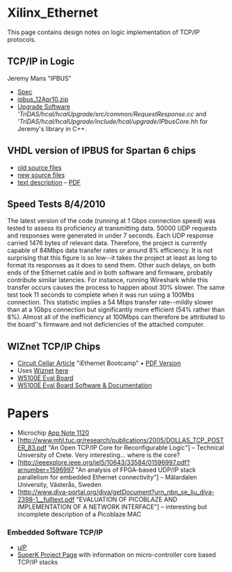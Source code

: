 # Xilinx_Ethernet
This page contains design notes on logic implementation
of TCP/IP protocols.


## TCP/IP in Logic

Jeremy Mans "IPBUS"

 * [Spec](http://ohm.bu.edu/%7Ehazen/CMS/IPBUS_spec_v1_1.pdf)
 * [ipbus_12Apr10.zip](http://ehazen.web.cern.ch/ehazen/exch/ipbus_12Apr10.zip)
 * [Upgrade Software](http://cms1.bu.edu/~hazen/hcalUpgrade/)
*'TriDAS/hcal/hcalUpgrade/src/common/RequestResponse.cc* and
*'TriDAS/hcal/hcalUpgrade/include/hcal/upgrade/IPbusCore.hh* for Jeremy's library in C++.
## VHDL version of IPBUS for Spartan 6 chips
 * [old source files](http://ohm.bu.edu/~cdubois/Ethernet/slow_version.tar.gz)
 * [new source files](http://ohm.bu.edu/~cdubois/Ethernet/faster_version.tar.gz)
 * [text description](http://ohm.bu.edu/~cdubois/Ethernet/description.odt) &ndash; [PDF](http://ohm.bu.edu/~hazen/CMS/SLHC/IPBUS_VHDL_description.pdf)

## Speed Tests 8/4/2010
The latest version of the code (running at 1 Gbps connection speed) was tested to assess its proficiency at transmitting data.
50000 UDP requests and responses were generated in under 7 seconds. Each UDP response carried 1476 bytes of relevant data.
Therefore, the project is currently capable of 84Mbps data transfer rates or around 8% efficiency. It is not surprising that this
figure is so low--it takes the project at least as long to format its responses as it does to send them. Other such delays, on
both ends of the Ethernet cable and in both software and firmware, probably contribute similar latencies. For instance, running
Wireshark while this transfer occurs causes the process to happen about 30% slower. The same test took 11 seconds to complete
when it was run using a 100Mbs connection. This statistic implies a 54 Mbps transfer rate--mildly slower than at a 1Gbps connection
but significantly more efficient (54% rather than 8%). Almost all of the inefficiency at 100Mbps can therefore be attributed to
the board''s firmware and not deficiencies of the attached computer.

## WIZnet TCP/IP Chips

 * [Circuit Cellar Article](http://www.circuitcellar.com/archives/viewable/Eady208/index.html)
"iEthernet Bootcamp" &bull;
[PDF Version](http://www.circuitcellar.com/archives/viewable/Eady207/2711015Eady.pdf)
 * Uses [Wiznet](http://www.wiznet.co.kr/products_main.htm)
[here](http://www.saelig.com/miva/merchant.mvc?Screen=PROD&Product_Code=ETH027&Category_Code=ETH)
 * [W5100E Eval Board](http://www.wiznet.co.kr/pro_iin_w5100E01_avr.htm)
 * [W5100E Eval Board Software & Documentation](http://ohm.bu.edu/~pbohn/W5100E01-AVR_Demo_Board/)

# Papers

 * Microchip [App Note 1120](http://ohm.bu.edu/~hazen/DataSheets/Microchip/01120a.pdf)
 * [http://www.mhl.tuc.gr/research/publications/2005/DOLLAS_TCP_POSTER_83.pdf
  "An Open TCP/IP Core for Reconfigurable Logic"] &ndash; Technical University
 of Crete.  Very interesting... where is the core?
 * [http://ieeexplore.ieee.org/iel5/10643/33584/01596997.pdf?arnumber=1596997
 "An analysis of FPGA-based UDP/IP stack
parallelism for embedded Ethernet connectivity"] &ndash;
  Mälardalen University, Västerås, Sweden
 * [http://www.diva-portal.org/diva/getDocument?urn_nbn_se_liu_diva-2398-1__fulltext.pdf
  "EVALUATION OF PICOBLAZE AND IMPLEMENTATION OF A NETWORK INTERFACE"]
  &ndash; interesting but incomplete description of a Picoblaze MAC

### Embedded Software TCP/IP
 * [uIP](http://www.sics.se/~adam/uip/index.php/Main_Page)
 * [SuperK Project Page](http://ohm.bu.edu/cgi-bin/superk/Ethernet_Development)
  with information on micro-controller core based TCP/IP stacks


